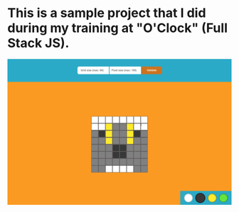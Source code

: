 # This is a sample project that I did during my training at "O'Clock" (Full Stack JS).
![screen](pix-art-screen.png)